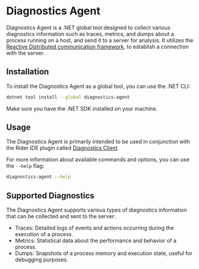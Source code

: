 # Diagnostics Agent

Diagnostics Agent is a .NET global tool designed to collect various diagnostics information such as traces, metrics,
and dumps about a process running on a host, and send it to a server for analysis.
It utilizes the [Reactive Distributed communication framework](https://github.com/JetBrains/rd), to establish a
connection with the server.

## Installation

To install the Diagnostics Agent as a global tool, you can use the .NET CLI:

```bash
dotnet tool install --global diagnostics-agent
```

Make sure you have the .NET SDK installed on your machine.

## Usage

The Diagnostics Agent is primarily intended to be used in conjunction with the Rider IDE plugin
called [Diagnostics Client](https://plugins.jetbrains.com/plugin/19141-diagnostics-client). 

For more information about available commands and options, you can use the `--help` flag:

```bash
diagnostics-agent --help
```

## Supported Diagnostics

The Diagnostics Agent supports various types of diagnostics information that can be collected and sent to the server:

* Traces: Detailed logs of events and actions occurring during the execution of a process.
* Metrics: Statistical data about the performance and behavior of a process.
* Dumps: Snapshots of a process memory and execution state, useful for debugging purposes.